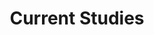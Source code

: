 ---
title: Current Studies
type: landing

sections:
  - block: collection
    id: studies
    content:
      title: Current Projects
      subtitle: ''
      text: ''
      filters:
        # Folders to display content from
        folders:
          - studies
        # Only show content with these tags
        tags: ""
        # Exclude content with these tags
        exclude_tags: ""
        # Which Hugo page kinds to show (https://gohugo.io/templates/section-templates/#page-kinds)
        kinds:
         # - page
      # Field to sort by, such as Date or Title
      sort_by: 'Title'
      sort_ascending: false
      # Default portfolio filter button
      # 0 corresponds to the first button below and so on
      # For example, 0 will default to showing all content as the first button below shows content with *any* tag
    design:
      # See Page Builder docs for all section customization options.
      # Choose how many columns the section has. Valid values: '1' or '2'.
      columns: '2'
      # Choose a listing view
      view: showcase
      # For Showcase view, flip alternate rows?
      flip_alt_rows: true
---